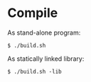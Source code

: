 # Compile

As stand-alone program:
```
$ ./build.sh
```

As statically linked library:
```
$ ./build.sh -lib
```
